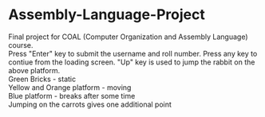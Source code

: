 # Assembly-Language-Project
Final project for COAL (Computer Organization and Assembly Language) course.
<br>
Press "Enter" key to submit the username and roll number. Press any key to contiue from the loading screen. "Up" key is used to jump the rabbit on the above platform. 
<br>
Green Bricks - static
<br>
Yellow and Orange platform - moving
<br>
Blue platform - breaks after some time
<br> 
Jumping on the carrots gives one additional point
